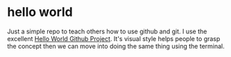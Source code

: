# hello world
Just a simple repo to teach others how to use github and git.
I use the excellent [Hello World Github Project](https://guides.github.com/activities/hello-world/).
It's visual style helps people to grasp the concept then we can move into doing the same thing using the terminal.
